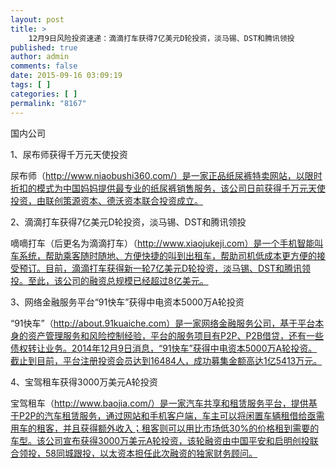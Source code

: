 ```yaml
---
layout: post
title: >
    12月9日风险投资速递：滴滴打车获得7亿美元D轮投资，淡马锡、DST和腾讯领投
published: true
author: admin
comments: false
date: 2015-09-16 03:09:19
tags: [ ]
categories: [ ]
permalink: "8167"
---
```



国内公司

1、尿布师获得千万元天使投资

尿布师（http://www.niaobushi360.com/）是一家正品纸尿裤特卖网站，以限时折扣的模式为中国妈妈提供最专业的纸尿裤销售服务，该公司日前获得千万元天使投资，由联创策源资本、德沃资本联合投资成立。

2、滴滴打车获得7亿美元D轮投资，淡马锡、DST和腾讯领投

嘀嘀打车（后更名为滴滴打车）（http://www.xiaojukeji.com）是一个手机智能叫车系统，帮助乘客随时随地、方便快捷的叫到出租车，帮助司机低成本更方便的接受预订。目前，滴滴打车获得新一轮7亿美元D轮投资，淡马锡、DST和腾讯领投。至此，该公司的融资总规模已经超过8亿美元。

3、网络金融服务平台“91快车”获得中电资本5000万A轮投资

“91快车”（http://about.91kuaiche.com）是一家网络金融服务公司，基于平台本身的资产管理服务和风险控制经验，平台的服务项目有P2P、P2B借贷，还有一些债权转让业务。2014年12月9日消息，“91快车”获得中电资本5000万A轮投资。截止到目前，平台注册投资会员达到16484人，成功募集金额高达1亿5413万元。

4、宝驾租车获得3000万美元A轮投资

宝驾租车（http://www.baojia.com/）是一家汽车共享和租赁服务平台，提供基于P2P的汽车租赁服务，通过网站和手机客户端，车主可以将闲置车辆租借给亟需用车的租客，并且获得额外收入；租客则可以用比市场低30%的价格租到需要的车型。该公司宣布获得3000万美元A轮投资，该轮融资由中国平安和启明创投联合领投，58同城跟投，以太资本担任此次融资的独家财务顾问。